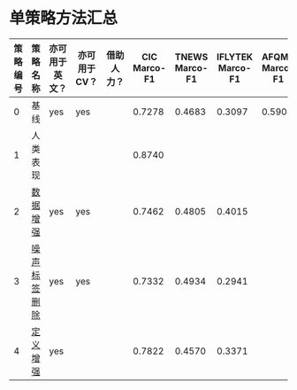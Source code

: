 # 单策略方法汇总

|策略编号|  策略名称 | 亦可用于英文？  | 亦可用于CV？  |  借助人力？ | CIC Marco-F1  | TNEWS Marco-F1  | IFLYTEK Marco-F1  |AFQMC Marco-F1|
|---|---|---|---|---|---|---|---|---|
|0| 基线  | yes | yes  |   |  0.7278 |0.4683|0.3097|0.5904|
|1| 人类表现   |   |   |   |  0.8740 ||||
|2| [数据增强](data_aug)  | yes | yes  |   |  0.7462 |0.4805|0.4015||
|3| [噪声标签删除](delete_noise)  |  yes |  yes |   |  0.7332 |0.4934|0.2941||
|4| [定义增强](definition_aug)  |  yes |   |   |  0.7822 |0.4570|0.3371||
